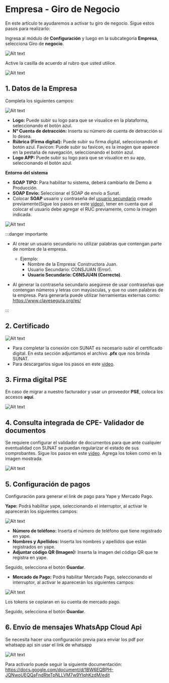 # Empresa - Giro de Negocio

En este artículo te ayudaremos a activar tu giro de negocio. Sigue estos pasos para realizarlo:

Ingresa al módulo de **Configuración** y luego en la subcategoría **Empresa**, selecciona Giro de **negocio**.

![Alt text](img/giro1.jpg)

Active la casilla de acuerdo al rubro que usted utilice.

![Alt text](img/giro2.jpg)

## 1.  Datos de la Empresa
   
Completa los siguientes campos:

![Alt text](img/datosempresaa2.jpg)

* **Logo:** Puede subir su logo para que se visualice en la plataforma, seleccionando el botón azul.
* **N° Cuenta de detracción:** Inserta su número de cuenta de detracción si lo desea.
* **Rúbrica (Firma digital):** Puede subir su firma digital, seleccionando el botón azul.
Favicon: Puede subir su favicon, es la imagen que aparece en la pestaña de navegación, seleccionando el botón azul.
* **Logo APP:** Puede subir su logo para que se visualice en su app, seleccionando el botón azul.
  
**Entorno del sistema**

* **SOAP TIPO:** Para habilitar tu sistema, deberá cambiarlo de Demo a Producción.
* **SOAP Envio:** Seleccionar el SOAP de envío a Sunat.
* Colocar **SOAP** usuario y contraseña del [usuario secundario](#) creado previamente(Sigue los pasos en este [video](#)), tener en cuenta que al colocar el usuario debe agregar el RUC previamente, como la imagen indicada.

![Alt text](img/datosempresaa3.jpg)

:::danger importante

* Al crear un usuario secundario no utilizar palabras que contengan parte de nombre
de la empresa.

  * Ejemplo:
    * Nombre de la Empresa: Constructora Juan.
    * Usuario Secundario: CONSJUAN (Error).
    * **Usuario Secundario: C6NSJU4N (Correcto)**.
* Al generar la contraseña secundario asegúrese de usar contraseñas que
contengan números y letras con mayúsculas, y que no usen palabras de la
empresa. Para generarla puede utilizar herramientas externas como: https://www.clavesegura.org/es/

:::

## 2.  Certificado

![Alt text](img/reportecertificado.jpg)

* Para completar la conexión con SUNAT es necesario subir el certificado digital. En esta sección adjuntamos el archivo **.pfx** que nos brinda SUNAT.
* Para descargarlos sigue los pasos en este  [video](#).

## 3.  Firma digital PSE

En caso de migrar a nuestro facturador y usar un proveedor **PSE**, coloca los accesos **aquí**.

![Alt text](img/datosempresaa5.jpg)

## 4.  Consulta integrada de CPE- Validador de documentos

Se requiere configurar el validador de documentos para que ante cualquier eventualidad con SUNAT se puedan regularizar el estado de sus comprobantes. Sigue los pasos en este [video](#). Agrega los token como en la imagen mostrada.

![Alt text](img/datosempresaa4.jpg)

## 5.  Configuración de pagos 

Configuración para generar el link de pago para Yape y Mercado Pago.

**Yape:** Podrá habilitar yape, seleccionando el interruptor, al activar le aparecerán los siguientes campos:

![Alt text](img/datosempresaa66.jpg)

* **Número de teléfono:** Inserta el número de teléfono que tiene registrado en yape.
* **Nombres y Apellidos:** Inserta los nombres y apellidos que están registrados en yape.
* **Adjuntar código QR (Imagen):** Inserta la imagen del código QR que te registra en yape.

Seguido, selecciona el botón **Guardar**.

* **Mercado de Pago:** Podrá habilitar Mercado Pago, seleccionando el interruptor, al activar le aparecerán los siguientes campos:

![Alt text](img/mercadolibre.jpg)

Los tokens se copiaran en su cuenta de mercado pago. 

Seguido, selecciona el botón **Guardar**.

## 6.  Envío de mensajes WhatsApp Cloud Api

Se necesita hacer una configuración previa para enviar los pdf por whatsapp api sin usar el link de whatsapp

![Alt text](img/datosempresaa22.jpg)

Para activarlo puede seguir la siguiente documentación: https://docs.google.com/document/d/1BW6EQBPH-JQNwoUEQQaFndRteTpNLLVM7w9YIqhKzdM/edit